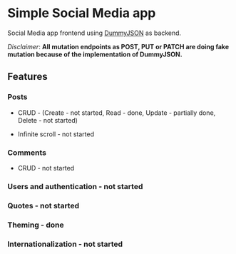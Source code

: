 # Simple Social Media app

Social Media app frontend using [DummyJSON](https://dummyjson.com/) as backend.

*Disclaimer*: **All mutation endpoints as POST, PUT or PATCH are doing fake mutation because of the implementation of DummyJSON.**

## Features

### Posts

* CRUD - (Create - not started, Read - done, Update - partially done, Delete - not started)

* Infinite scroll - not started

### Comments

* CRUD - not started

### Users and authentication - not started

### Quotes - not started

### Theming - done

### Internationalization - not started
